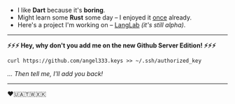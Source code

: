 - I like **Dart** because it's **boring**.
- Might learn some **Rust** some day &ndash; I enjoyed it [once](https://github.com/angel333/](https://github.com/angel333/apache-mod-status-parser)) already.
- Here's a project I'm working on &ndash; [LangLab](https://play.google.com/store/apps/details?id=com.ondrejsimek.langlab) _(it's still alpha)_.

---

**:zap::zap::zap: Hey, why don't you add me on the new Github Server Edition! :zap::zap::zap:**

```
curl https://github.com/angel333.keys >> ~/.ssh/authorized_key
```
_... Then tell me, I'll add you back!_

---

:heart:🇺🇦🇹🇼🇽🇰
